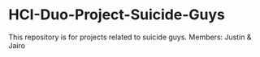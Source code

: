 # HCI-Duo-Project-Suicide-Guys
This repository is for projects related to suicide guys.
Members: Justin & Jairo
